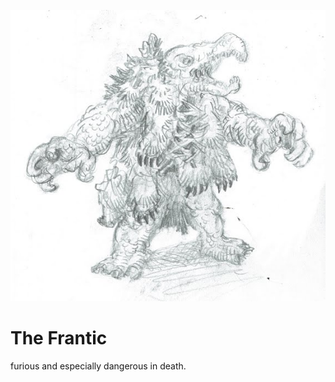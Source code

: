![The Frantic](/images/frantic.jpg?raw=true)

# The Frantic

furious and especially dangerous in death.
